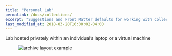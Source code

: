 ```yaml
---
title: "Personal Lab"
permalink: /docs/collections/
excerpt: "Suggestions and Front Matter defaults for working with collections."
last_modified_at: 2018-03-20T16:00:02-04:00
---
```


Lab hosted privately within an individual’s laptop or a virtual machine

<figure>
  <img src="{{ '/images/personal-lab.png' | relative_url }}" alt="archive layout example">
</figure>
